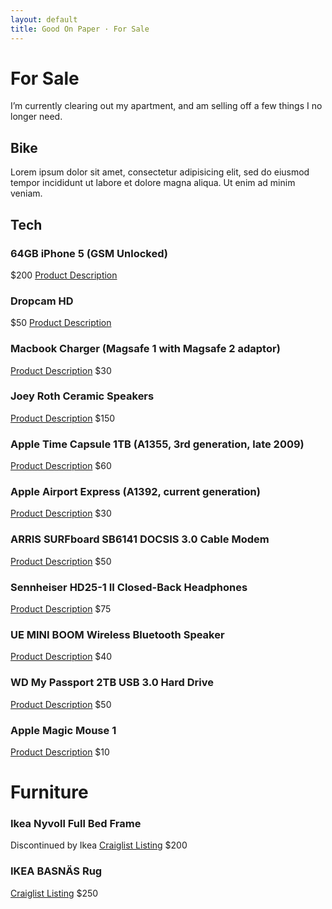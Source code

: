 ```yaml
---
layout: default
title: Good On Paper · For Sale
---
```


# For Sale

I’m currently clearing out my apartment, and am selling off a few things I no longer need.

## Bike

Lorem ipsum dolor sit amet, consectetur adipisicing elit, sed do eiusmod tempor incididunt ut labore et dolore magna aliqua. Ut enim ad minim veniam.

## Tech

### 64GB iPhone 5 (GSM Unlocked)
$200
[Product Description]()

### Dropcam HD
$50
[Product Description]()

### Macbook Charger (Magsafe 1 with Magsafe 2 adaptor)
[Product Description]()
$30

### Joey Roth Ceramic Speakers
[Product Description]()
$150

### Apple Time Capsule 1TB (A1355, 3rd generation, late 2009)
[Product Description]()
$60

### Apple Airport Express (A1392, current generation)
[Product Description]()
$30

### ARRIS SURFboard SB6141 DOCSIS 3.0 Cable Modem
[Product Description](http://www.amazon.com/gp/product/B00AJHDZSI?psc=1&redirect=true&ref_=oh_aui_search_detailpage)
$50

### Sennheiser HD25-1 II Closed-Back Headphones
[Product Description](http://www.amazon.com/gp/product/B000TDZOXG?psc=1&redirect=true&ref_=oh_aui_detailpage_o05_s00)
$75

### UE MINI BOOM Wireless Bluetooth Speaker
[Product Description](http://www.amazon.com/gp/product/B00E9YIFQ4?psc=1&redirect=true&ref_=oh_aui_detailpage_o07_s00)
$40

### WD My Passport 2TB USB 3.0 Hard Drive
[Product Description](http://www.amazon.com/gp/product/B00E055H5O?psc=1&redirect=true&ref_=oh_aui_detailpage_o08_s00)
$50

### Apple Magic Mouse 1
[Product Description](http://www.amazon.com/gp/product/B002TLTGM6?psc=1&redirect=true&ref_=oh_aui_search_detailpage)
$10

# Furniture

### Ikea Nyvoll Full Bed Frame
Discontinued by Ikea
[Craiglist Listing](http://portland.craigslist.org/mlt/fuo/5307716235.html)
$200

### IKEA BASNÄS Rug
[Craiglist Listing](http://portland.craigslist.org/mlt/fuo/5307752854.html)
$250
